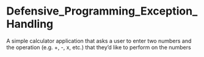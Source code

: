 # Defensive_Programming_Exception_Handling
A simple calculator application that asks a user to enter two numbers and the operation (e.g. +, -, x, etc.) that they’d like to perform on the numbers
